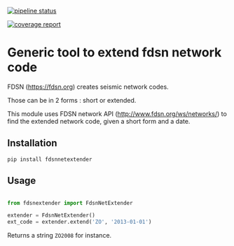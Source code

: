 [![pipeline status](https://gricad-gitlab.univ-grenoble-alpes.fr/OSUG/RESIF/fdsnextender/badges/master/pipeline.svg)](https://gricad-gitlab.univ-grenoble-alpes.fr/OSUG/RESIF/fdsnextender/commits/master)

[![coverage report](https://gricad-gitlab.univ-grenoble-alpes.fr/OSUG/RESIF/fdsnextender/badges/master/coverage.svg)](https://gricad-gitlab.univ-grenoble-alpes.fr/OSUG/RESIF/fdsnextender/commits/master)

# Generic tool to extend fdsn network code

FDSN (https://fdsn.org) creates seismic network codes.

Those can be in 2 forms : short or extended.

This module uses FDSN network API (http://www.fdsn.org/ws/networks/) to find the extended network code, given a short form and a date.

## Installation

``` shell
pip install fdsnnetextender
```

## Usage

``` python

from fdsnextender import FdsnNetExtender

extender = FdsnNetExtender()
ext_code = extender.extend('ZO', '2013-01-01')
```
Returns a string `ZO2008` for instance.

